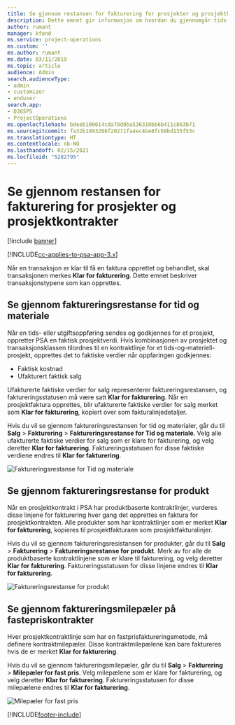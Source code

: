 ```yaml
---
title: Se gjennom restansen for fakturering for prosjekter og prosjektkontrakter
description: Dette emnet gir informasjon om hvordan du gjennomgår tids-, utgifts- og produktrestanse, og hvordan du merker dem som klare til fakturering.
author: rumant
manager: kfend
ms.service: project-operations
ms.custom: ''
ms.author: rumant
ms.date: 03/11/2019
ms.topic: article
audience: Admin
search.audienceType:
- admin
- customizer
- enduser
search.app:
- D365PS
- ProjectOperations
ms.openlocfilehash: bdeeb100614cda78d0ba536310bb6b411c863b71
ms.sourcegitcommit: fa32b1893286f20271fa4ec4be8fc68bd135f53c
ms.translationtype: HT
ms.contentlocale: nb-NO
ms.lasthandoff: 02/15/2021
ms.locfileid: "5282795"
---
```

# <a name="review-the-invoicing-backlog-on-projects-and-project-contracts"></a>Se gjennom restansen for fakturering for prosjekter og prosjektkontrakter

[!include [banner](../includes/psa-now-project-operations.md)]

[!INCLUDE[cc-applies-to-psa-app-3.x](../includes/cc-applies-to-psa-app-3x.md)]

Når en transaksjon er klar til få en faktura opprettet og behandlet, skal transaksjonen merkes **Klar for fakturering**. Dette emnet beskriver transaksjonstypene som kan opprettes.

## <a name="review-the-time-and-material-billing-backlog"></a>Se gjennom faktureringsrestanse for tid og materiale

Når en tids- eller utgiftsoppføring sendes og godkjennes for et prosjekt, oppretter PSA en faktisk prosjektverdi. Hvis kombinasjonen av prosjektet og transaksjonsklassen tilordnes til en kontraktlinje for et tids-og-materiell-prosjekt, opprettes det to faktiske verdier når oppføringen godkjennes:

- Faktisk kostnad 
- Ufakturert faktisk salg

Ufakturerte faktiske verdier for salg representerer faktureringsrestansen, og faktureringsstatusen må være satt **Klar for fakturering**. Når en prosjektfaktura opprettes, blir ufakturerte faktiske verdier for salg merket som **Klar for fakturering**, kopiert over som fakturalinjedetaljer.

Hvis du vil se gjennom faktureringsrestansen for tid og materialer, går du til **Salg** \> **Fakturering** \> **Faktureringsrestanse for Tid og materiale**. Velg alle ufakturerte faktiske verdier for salg som er klare for fakturering, og velg deretter **Klar for fakturering**. Faktureringsstatusen for disse faktiske verdiene endres til **Klar for fakturering**.

![Faktureringsrestanse for Tid og materiale](media/TMBacklog.png)

## <a name="review-the-product-billing-backlog"></a>Se gjennom faktureringsrestanse for produkt

Når en prosjektkontrakt i PSA har produktbaserte kontraktlinjer, vurderes disse linjene for fakturering hver gang det opprettes en faktura for prosjektkontrakten. Alle produkter som har kontraktlinjer som er merket **Klar for fakturering**, kopieres til prosjektfakturaen som prosjektfakturalinjer.

Hvis du vil se gjennom faktureringsresistansen for produkter, går du til **Salg** \> **Fakturering** \> **Faktureringsrestanse for produkt**. Merk av for alle de produktbaserte kontraktlinjene som er klare til fakturering, og velg deretter **Klar for fakturering**. Faktureringsstatusen for disse linjene endres til **Klar for fakturering**.

![Faktureringsrestanse for produkt](media/ProductBacklog.png)

## <a name="review-billing-milestones-on-fixed-price-contracts"></a>Se gjennom faktureringsmilepæler på fastepriskontrakter

Hver prosjektkontraktlinje som har en fastprisfaktureringsmetode, må definere kontraktmilepæler. Disse kontraktmilepælene kan bare faktureres hvis de er merket **Klar for fakturering**. 

Hvis du vil se gjennom faktureringsmilepæler, går du til **Salg** \> **Fakturering** \> **Milepæler for fast pris**. Velg milepælene som er klare for fakturering, og velg deretter **Klar for fakturering**. Faktureringsstatusen for disse milepælene endres til **Klar for fakturering**.

![Milepæler for fast pris](media/FPBacklog.png)


[!INCLUDE[footer-include](../includes/footer-banner.md)]